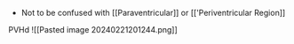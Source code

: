 - Not to be confused with [[Paraventricular]] or [['Periventricular Region]]

PVHd
![[Pasted image 20240221201244.png]]